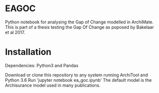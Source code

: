 # EAGOC
Python notebook for analysing the Gap of Change modelled in ArchiMate. This is part of a thesis testing the Gap Of Change as poposed by Bakelaar et al 2017.

# Installation
Dependencies: Python3 and Pandas

Download or clone this repository to any system running ArchiTool and Python 3.6
Run 'jupyter notebook ea_goc.ipynb' 
The default model is the Archisurance model used in many publications.
